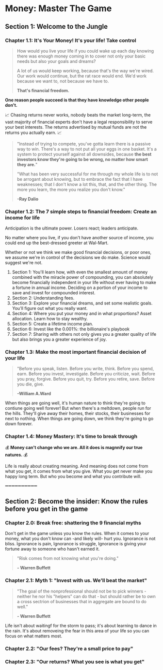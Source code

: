 # Money: Master The Game

## Section 1: Welcome to the Jungle

### Chapter 1.1: It's Your Money! It's your life! Take control

> How would you live your life if you could wake up each day knowing there was enough money coming in to cover not only your basic needs but also your goals and dreams? 
>
> A lot of us would keep working, because that's the way we're wired. Our work would continue, but the rat race would end. We'd work because we want to, not because we have to.
>
> **That's financial freedom.**

**One reason people succeed is that they have knowledge other people don't.**

📈 Chasing returns never works, nobody beats the market long-term, the vast majority of financial experts don't have a legal responsibility to serve your best interests. The returns advertised by mutual funds are not the returns you actually earn. 📈 

> "Instead of trying to compete, you've gotta learn there is a passive way to win. There's a way to not put all your eggs in one basket. It's a system to protect yourself against all downsides, because **the best investors know they're going to be wrong, no matter how smart they are.**"
>
> "What has been very successful for me through my whole life is to not be arrogant about knowing, but to embrace the fact that I have weaknesses; that I don't know a lot this, that, and the other thing. The more you learn, the more you realize you don't know."
>
> **-Ray Dalio**

### Chapter 1.2: The 7 simple steps to financial freedom: Create an income for life

Anticipation is the ultimate power. Losers react; leaders anticipate.

No matter where you live, if you don't have another source of income, you could end up the best-dressed greeter at Wal-Mart.

Whether or not we think we make good financial decisions, or poor ones, we assume we're in control of the decisions we do make. Science would suggest we're not.

1. Section 1: You'll learn how, with even the smallest amount of money combined with the miracle power of compounding, you can absolutely become financially independent in your life without ever having to make a fortune in annual income. Deciding on a portion of your income to save and invest for compounded interest.
2. Section 2: Understanding fees.
3. Section 3: Explore your financial dreams, and set some realistic goals. You'll figure out what you really want.
4. Section 4: Where you put your money and in what proportions? Asset allocation. Learn how to stay wealthy.
5. Section 5: Create a lifetime income plan.
6. Section 6: Invest like the 0.001%: the billionaire's playbook
7. Section 7: Sharing with others not only gives you a greater quality of life but also brings you a greater experience of joy.

### Chapter 1.3: Make the most important financial decision of your life

> "Before you speak, listen. Before you write, think. Before you spend, earn. Before you invest, investigate. Before you criticize, wait. Before you pray, forgive. Before you quit, try. Before you retire, save. Before you die, give.
>
> **-William A.Ward**

When things are going well, it's human nature to think they're going to contiune going well forever! But when there's a meltdown, people run for the hills. They'll give away their homes, their stocks, their businesses for next to nothing. When things are going down, we think they're going to go down forever.

### Chapter 1.4: Money Mastery: It's time to break through

💰 **Money can't change who we are. All it does is magnnify our true natures.** 💰

Life is really about creating meaning. And meaning does not come from what you get, it comes from what you give. What you get never make you happy long term. But who you become and what you contribute will.

➖➖➖➖➖➖➖➖➖➖

## Section 2: Become the insider: Know the rules before you get in the game

### Chapter 2.0: Break free: shattering the 9 financial myths

Don't get in the game unless you know the rules. When it comes to your money, what you don't know can -and likely will- hurt you. Ignorance is not bliss. Ignorance is pain, Ignorance is struggle, Ignorance is giving your fortune away to someone who hasn't earned it.

> "Risk comes from not knowing what you're doing."
>
> **- Warren Buffett**

### Chapter 2.1: Myth 1: "Invest with us. We'll beat the market"

> "The goal of the nonprofessional should not be to pick winners - neither he nor his "helpers" can do that - but should rather be to own a cross sectrion of businesses that in aggregate are bound to do well."
>
> **- Warren Buffett**

Life isn't about waitingf for the storm to pass; it's about learning to dance in the rain. It's about removeing the fear in this area of your life so you can focus on what matters most.

### Chapter 2.2: "Our fees? They're a small price to pay"
### Chapter 2.3: "Our returns? What you see is what you get"

